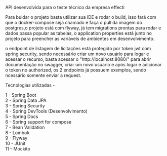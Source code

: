 API desenvolvida para o teste técnico da empresa effecti

Para buidar o projeto basta utilizar sua IDE e rodar o build,
isso fará com que o docker-compose seja chamado e faça o pull da imagem do postgres,o projeto está com flyway,
já tem migrations prontas para rodar e dados passa popular as tabelas, o application properties está junto no projeto
para preencher as variáveis de ambientes em desenvolvimento.

o endpoint de listagem de licitaçöes está protegido por token jwt com spring security, sendo necessário criar um novo usuário
para logar e acessar o recurso, basta acessar o "http://localhost:8080/" para abrir documentação no swagger, criar um novo usuario
e após logar e adicionar o token no authorized, os 2 endpoints já possuem exemplos, sendo ncessário somente enviar a request.

Tecnologias utilizadas - 

1 - Spring Boot <br>
2 - Spring Data JPA <br>
3 - Spring Security <br>
4 - Spring DevTools (Desenvolvimento) <br>
5 - Spring Docs <br>
6 - Spring support for compose <br>
7 - Bean Validation <br>
8 - Lombok <br>
9 - Flyway <br>
10 - JUnit <br>
11 - Mockito <br>




